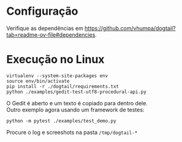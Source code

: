 # Configuração

Verifique as dependências em https://github.com/vhumpa/dogtail?tab=readme-ov-file#dependencies.

# Execução no Linux
```
virtualenv --system-site-packages env
source env/bin/activate
pip install -r ./dogtail/requirements.txt
python ./examples/gedit-test-utf8-procedural-api.py
```
O Gedit é aberto e um texto é copiado para dentro dele.<br>
Outro exemplo agora usando um framework de testes:
```
python -m pytest ./examples/test_demo.py
```
Procure o log e screeshots na pasta `/tmp/dogtail-*`